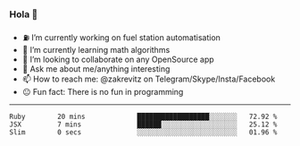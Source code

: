 ### Hola 👋
- ⛽️ I’m currently working on fuel station automatisation
- 🧮 I’m currently learning math algorithms
- 👯 I’m looking to collaborate on any OpenSource app
- 💬 Ask me about me/anything interesting
- 📫 How to reach me: @zakrevitz on Telegram/Skype/Insta/Facebook
- 😐 Fun fact: There is no fun in programming


---
<!--START_SECTION:waka-->
```text
Ruby        20 mins             ██████████████████░░░░░░░   72.92 % 
JSX         7 mins              ██████░░░░░░░░░░░░░░░░░░░   25.12 % 
Slim        0 secs              ░░░░░░░░░░░░░░░░░░░░░░░░░   01.96 %
```
<!--END_SECTION:waka-->
